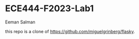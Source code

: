 # ECE444-F2023-Lab1

Eeman Salman

this repo is a clone of
https://github.com/miguelgrinberg/flasky. 
